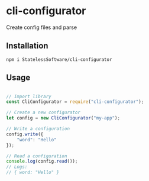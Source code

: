 # cli-configurator
Create config files and parse

## Installation

```
npm i StatelessSoftware/cli-configurator
```

## Usage

``` javascript

// Import library
const CliConfigurator = require("cli-configurator");

// Create a new configurator
let config = new CliConfigurator("my-app");

// Write a configuration
config.write({
    "word": "Hello"
});

// Read a configuration
console.log(config.read());
// Logs:
// { word: "Hello" }

```
